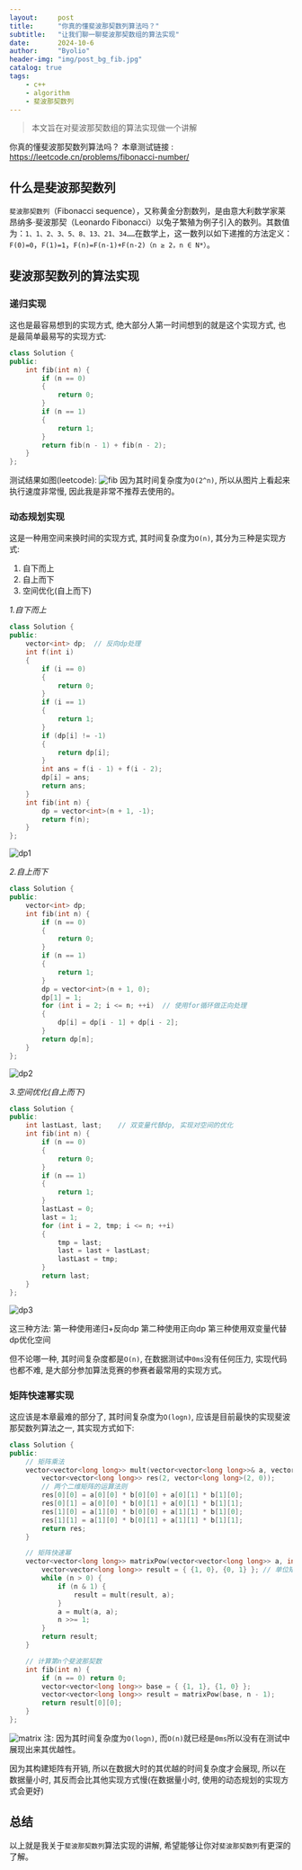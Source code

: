 ```yaml
---
layout:     post
title:      "你真的懂斐波那契数列算法吗？"
subtitle:   "让我们聊一聊斐波那契数组的算法实现"
date:       2024-10-6
author:     "Byolio"
header-img: "img/post_bg_fib.jpg"
catalog: true
tags:
    - c++
    - algorithm
    - 斐波那契数列
---
```

> 本文旨在对斐波那契数组的算法实现做一个讲解

你真的懂斐波那契数列算法吗？
本章测试链接 : https://leetcode.cn/problems/fibonacci-number/

## 什么是斐波那契数列
`斐波那契数列`（Fibonacci sequence），又称黄金分割数列，是由意大利数学家‌莱昂纳多·斐波那契（Leonardo Fibonacci）以‌兔子繁殖为例子引入的数列。其数值为：`1、1、2、3、5、8、13、21、34……`在数学上，这一数列以如下递推的方法定义：
`F(0)=0`，`F(1)=1`，`F(n)=F(n-1)+F(n-2)（n ≥ 2，n ∈ N*）`。

## 斐波那契数列的算法实现

### 递归实现
这也是最容易想到的实现方式, 绝大部分人第一时间想到的就是这个实现方式, 也是最简单最易写的实现方式:
```c++
class Solution {
public:
    int fib(int n) {
        if (n == 0)
        {
            return 0;
        }
        if (n == 1)
        {
            return 1;
        }
        return fib(n - 1) + fib(n - 2);
    }
};
```

测试结果如图(leetcode):
![fib](https://cdn.jsdelivr.net/gh/byolio/mytc@main/img/fib.png)
因为其时间复杂度为`O(2^n)`, 所以从图片上看起来执行速度非常慢, 因此我是非常不推荐去使用的。

### 动态规划实现
这是一种用空间来换时间的实现方式, 其时间复杂度为`O(n)`, 其分为三种是实现方式:

1. 自下而上
2. 自上而下
3. 空间优化(自上而下)


*1.自下而上*
```c++
class Solution {
public:
    vector<int> dp;  // 反向dp处理
    int f(int i)
    {
        if (i == 0)
        {
            return 0;
        }
        if (i == 1)
        {
            return 1;
        }
        if (dp[i] != -1)
        {
            return dp[i];
        }
        int ans = f(i - 1) + f(i - 2);
        dp[i] = ans;
        return ans;
    }
    int fib(int n) {
        dp = vector<int>(n + 1, -1);
        return f(n);
    }
};
```

![dp1](https://cdn.jsdelivr.net/gh/byolio/mytc@main/img/dp1.png)


*2.自上而下*
```c++
class Solution {
public:
    vector<int> dp;
    int fib(int n) {
        if (n == 0)
        {
            return 0;
        }
        if (n == 1)
        {
            return 1;
        }
        dp = vector<int>(n + 1, 0);
        dp[1] = 1;
        for (int i = 2; i <= n; ++i)  // 使用for循环做正向处理
        {
            dp[i] = dp[i - 1] + dp[i - 2];
        }
        return dp[n];
    }
};
```

![dp2](https://cdn.jsdelivr.net/gh/byolio/mytc@main/img/dp2.png)


*3.空间优化(自上而下)*
```c++
class Solution {
public:
    int lastLast, last;    // 双变量代替dp, 实现对空间的优化
    int fib(int n) {
        if (n == 0)
        {
            return 0;
        }
        if (n == 1)
        {
            return 1;
        }
        lastLast = 0;
        last = 1;
        for (int i = 2, tmp; i <= n; ++i)
        {
            tmp = last;
            last = last + lastLast;
            lastLast = tmp;
        }
        return last;
    }
};
```

![dp3](https://cdn.jsdelivr.net/gh/byolio/mytc@main/img/dp3.png)

这三种方法: 
第一种使用递归+反向dp
第二种使用正向dp
第三种使用双变量代替dp优化空间

但不论哪一种, 其时间复杂度都是`O(n)`, 在数据测试中`0ms`没有任何压力, 实现代码也都不难, 是大部分参加算法竞赛的参赛者最常用的实现方式。

### 矩阵快速幂实现
这应该是本章最难的部分了, 其时间复杂度为`O(logn)`, 应该是目前最快的实现斐波那契数列算法之一, 其实现方式如下:
```c++
class Solution {
public:
    // 矩阵乘法
    vector<vector<long long>> mult(vector<vector<long long>>& a, vector<vector<long long>>& b) {
        vector<vector<long long>> res(2, vector<long long>(2, 0));
        // 两个二维矩阵的运算法则
        res[0][0] = a[0][0] * b[0][0] + a[0][1] * b[1][0];
        res[0][1] = a[0][0] * b[0][1] + a[0][1] * b[1][1];
        res[1][0] = a[1][0] * b[0][0] + a[1][1] * b[1][0];
        res[1][1] = a[1][0] * b[0][1] + a[1][1] * b[1][1];
        return res;
    }

    // 矩阵快速幂
    vector<vector<long long>> matrixPow(vector<vector<long long>> a, int n) {
        vector<vector<long long>> result = { {1, 0}, {0, 1} }; // 单位矩阵
        while (n > 0) {
            if (n & 1) {
                result = mult(result, a);
            }
            a = mult(a, a);
            n >>= 1;
        }
        return result;
    }

    // 计算第n个斐波那契数
    int fib(int n) {
        if (n == 0) return 0;
        vector<vector<long long>> base = { {1, 1}, {1, 0} };
        vector<vector<long long>> result = matrixPow(base, n - 1);
        return result[0][0];
    }
};
```

![matrix](https://cdn.jsdelivr.net/gh/byolio/mytc@main/img/matrix.png)
注: 因为其时间复杂度为`O(logn)`, 而`O(n)`就已经是`0ms`所以没有在测试中展现出来其优越性。

因为其构建矩阵有开销, 所以在数据大时的其优越的时间复杂度才会展现, 所以在数据量小时, 其反而会比其他实现方式慢(在数据量小时, 使用的动态规划的实现方式会更好)

## 总结
以上就是我关于`斐波那契数列`算法实现的讲解, 希望能够让你对`斐波那契数列`有更深的了解。
